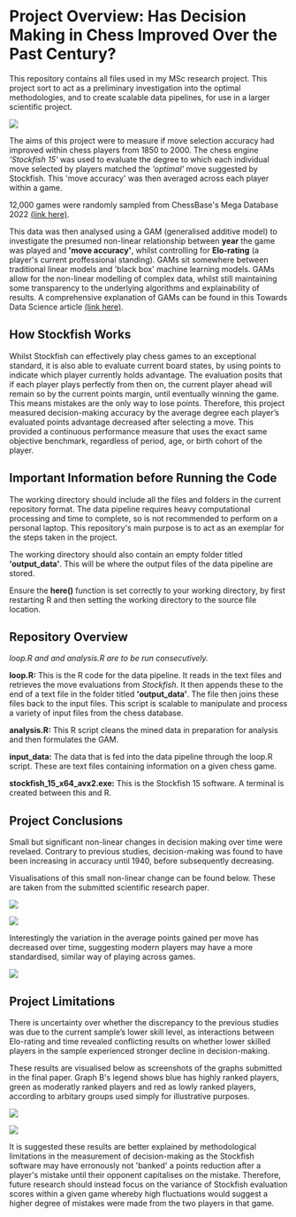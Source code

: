 # Project Overview: Has Decision Making in Chess Improved Over the Past Century?
This repository contains all files used in my MSc research project. This project sort to act as a preliminary investigation into the optimal methodologies, and to create scalable data pipelines, for use in a larger scientific project.

![](www/chess-playing-hand.jpeg)

The aims of this project were to measure if move selection accuracy had improved within chess players from 1850 to 2000. The chess engine *'Stockfish 15'* was used to evaluate the degree to which each individual move selected by players matched the *'optimal'* move suggested by Stockfish. This 'move accuracy' was then averaged across each player within a game. 

12,000 games were randomly sampled from ChessBase's Mega Database 2022 [(link here)](https://shop.chessbase.com/en/products/mega_database_2022). 

This data was then analysed using a GAM (generalised additive model) to investigate the presumed non-linear relationship between **year** the game was played and **'move accuracy'**, whilst controlling for **Elo-rating** (a player's current proffessional standing). GAMs sit somewhere between traditional linear models and 'black box' machine learning models. GAMs allow for the non-linear modelling of complex data, whilst still maintaining some transparency to the underlying algorithms and explainability of results. A comprehensive explanation of GAMs can be found in this Towards Data Science article [(link here)](https://towardsdatascience.com/generalised-additive-models-6dfbedf1350a).

## How Stockfish Works
Whilst Stockfish can effectively play chess games to an exceptional standard, it is also able to evaluate current board states, by using points to indicate which player currently holds advantage. The evaluation posits that if each player plays perfectly from then on, the current player ahead will remain so by the current points margin, until eventually winning the game.  This means mistakes are the only way to lose points. Therefore, this project measured decision-making accuracy by the average degree each player’s evaluated points advantage decreased after selecting a move. This provided a continuous performance measure that uses the exact same objective benchmark, regardless of period, age, or birth cohort of the player.

## Important Information before Running the Code
The working directory should include all the files and folders in the current repository format. The data pipeline requires heavy computational processing and time to complete, so is not recommended to perform on a personal laptop. This repository's main purpose is to act as an exemplar for the steps taken in the project. 

The working directory should also contain an empty folder titled **'output_data'**. This will be where the output files of the data pipeline are stored.

Ensure the **here()** function is set correctly to your working directory, by first restarting R and then setting the working directory to the source file location. 

## Repository Overview
*loop.R and and analysis.R are to be run consecutively.*

**loop.R:** This is the R code for the data pipeline. It reads in the text files and retrieves the move evaluations from *Stockfish*. It then appends these to the end of a text file in the folder titled **'output_data'**. The file then joins these files back to the input files. This script is scalable to manipulate and process a variety of input files from the chess database.

**analysis.R:** This R script cleans the mined data in preparation for analysis and then formulates the GAM. 

**input_data:** The data that is fed into the data pipeline through the loop.R script. These are text files containing information on a given chess game.

**stockfish_15_x64_avx2.exe:** This is the Stockfish 15 software. A terminal is created between this and R.

## Project Conclusions
Small but significant non-linear changes in decision making over time were revelaed. Contrary to previous studies, decision-making was found to have been increasing in accuracy until 1940, before subsequently decreasing. 

Visualisations of this small non-linear change can be found below. These are taken from the submitted scientific research paper.

![](www/results_11.png)

![](www/results_13.png)

Interestingly the variation in the average points gained per move has decreased over time, suggesting modern players may have a more standardised, similar way of playing across games.

![](www/results_12.png)


## Project Limitations
There is uncertainty over whether the discrepancy to the previous studies was due to the current sample’s lower skill level, as interactions between Elo-rating and time revealed conflicting results on whether lower skilled players in the sample experienced stronger decline in decision-making. 

These results are visualised below as screenshots of the graphs submitted in the final paper. Graph B's legend shows blue has highly ranked players, green as moderatly ranked players and red as lowly ranked players, according to arbitary groups used simply for illustrative purposes.

![](www/results_21.png)

![](www/results22.png)


It is suggested these results are better explained by methodological limitations in the measurement of decision-making as the Stockfish software may have erronously not 'banked' a points reduction after a player's mistake until their opponent capitalises on the mistake. Therefore, future research should instead focus on the variance of Stockfish evaluation scores within a given game whereby high fluctuations would suggest a higher degree of mistakes were made from the two players in that game.
